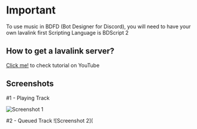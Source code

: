 # Important

To use music in BDFD (Bot Designer for Discord), you will need to have your own lavalink first Scripting Language is BDScript 2

## How to get a lavalink server?
[Click me!](https://youtu.be/oe6TO4sZWcI) to check tutorial on YouTube

## Screenshots
#1 - Playing Track

![Screenshot 1](https://i.postimg.cc/1X5qVy64/Screenshot-20220214-103017.png)

#2 - Queued Track
![Screenshot 2](

